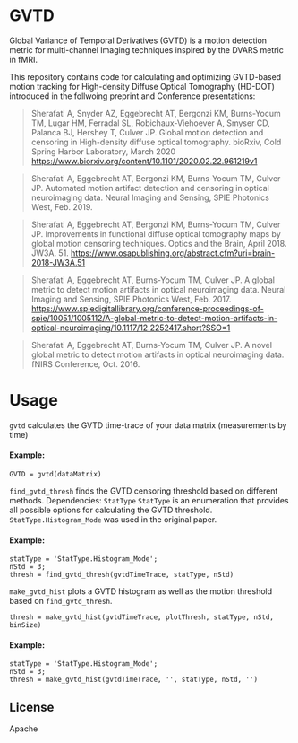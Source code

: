 # GVTD
Global Variance of Temporal Derivatives (GVTD) is a motion detection metric for multi-channel Imaging techniques inspired by the DVARS metric in fMRI.

This repository contains code for calculating and optimizing GVTD-based motion tracking for High-density Diffuse Optical Tomography (HD-DOT) introduced in the follwoing preprint and Conference presentations:

> Sherafati A, Snyder AZ, Eggebrecht AT, Bergonzi KM, Burns-Yocum TM, Lugar HM, Ferradal SL, Robichaux-Viehoever A, Smyser CD, Palanca BJ, Hershey T, Culver JP. Global motion detection and censoring in High-density diffuse optical tomography. bioRxiv, Cold Spring Harbor Laboratory, March 2020 https://www.biorxiv.org/content/10.1101/2020.02.22.961219v1

> Sherafati A, Eggebrecht AT, Bergonzi KM, Burns-Yocum TM, Culver JP. Automated motion artifact detection and censoring in optical neuroimaging data. Neural Imaging and Sensing, SPIE Photonics West, Feb. 2019.

> Sherafati A, Eggebrecht AT, Bergonzi KM, Burns-Yocum TM, Culver JP. Improvements in functional diffuse optical tomography maps by global motion censoring techniques. Optics and the Brain, April 2018. JW3A. 51. https://www.osapublishing.org/abstract.cfm?uri=brain-2018-JW3A.51

> Sherafati A, Eggebrecht AT, Burns-Yocum TM, Culver JP. A global metric to detect motion artifacts in optical neuroimaging data. Neural Imaging and Sensing, SPIE Photonics West, Feb. 2017. https://www.spiedigitallibrary.org/conference-proceedings-of-spie/10051/1005112/A-global-metric-to-detect-motion-artifacts-in-optical-neuroimaging/10.1117/12.2252417.short?SSO=1

> Sherafati A, Eggebrecht AT, Burns-Yocum TM, Culver JP. A novel global metric to detect motion artifacts in optical neuroimaging data. fNIRS Conference, Oct. 2016.

# Usage
`gvtd` calculates the GVTD time-trace of your data matrix (measurements by time)
#### Example:

    GVTD = gvtd(dataMatrix)

`find_gvtd_thresh` finds the GVTD censoring threshold based on different methods.
Dependencies: `StatType`
`StatType` is an enumeration that provides all possible options for calculating the GVTD threshold. `StatType.Histogram_Mode` was used in the original paper.

#### Example:
      
    statType = 'StatType.Histogram_Mode';
    nStd = 3;
    thresh = find_gvtd_thresh(gvtdTimeTrace, statType, nStd)

`make_gvtd_hist` plots a GVTD histogram as well as the motion threshold based on `find_gvtd_thresh`.

    thresh = make_gvtd_hist(gvtdTimeTrace, plotThresh, statType, nStd, binSize)
#### Example:

    statType = 'StatType.Histogram_Mode';
    nStd = 3;
    thresh = make_gvtd_hist(gvtdTimeTrace, '', statType, nStd, '')

License
----

Apache
